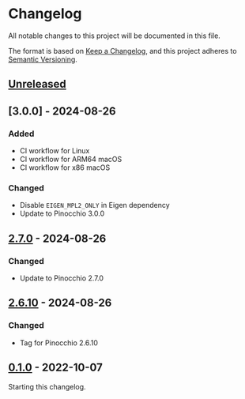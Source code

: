 # Changelog

All notable changes to this project will be documented in this file.

The format is based on [Keep a Changelog](https://keepachangelog.com/en/1.0.0/),
and this project adheres to [Semantic Versioning](https://semver.org/spec/v2.0.0.html).

## [Unreleased]

## [3.0.0] - 2024-08-26

### Added

- CI workflow for Linux
- CI workflow for ARM64 macOS
- CI workflow for x86 macOS

### Changed

- Disable `EIGEN_MPL2_ONLY` in Eigen dependency
- Update to Pinocchio 3.0.0

## [2.7.0] - 2024-08-26

### Changed

- Update to Pinocchio 2.7.0

## [2.6.10] - 2024-08-26

### Changed

- Tag for Pinocchio 2.6.10

## [0.1.0] - 2022-10-07

Starting this changelog.

[unreleased]: https://github.com/upkie/upkie/compare/v2.7.0...HEAD
[2.7.0]: https://github.com/upkie/upkie/compare/v2.6.10...v2.7.0
[2.6.10]: https://github.com/upkie/upkie/compare/v0.1.0...v2.6.10
[0.1.0]: https://github.com/upkie/upkie/releases/tag/v0.1.0
